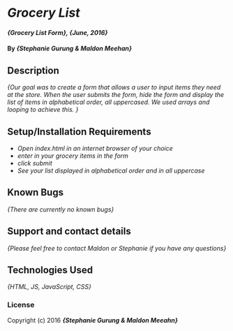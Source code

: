 # _Grocery List_

#### _{Grocery List Form}, {June, 2016}_

#### By _**{Stephanie Gurung & Maldon Meehan}**_

## Description

_{Our goal was to create a form that allows a user to input items they need at the store. When the user submits the form, hide the form and display the list of items in alphabetical order, all uppercased. We used arrays and looping to achieve this. }_

## Setup/Installation Requirements

* _Open index.html in an internet browser of your choice_
* _enter in your grocery items in the form_
* _click submit_
* _See your list displayed in alphabetical order and in all uppercase_

## Known Bugs

_{There are currently no known bugs}_

## Support and contact details

_{Please feel free to contact Maldon or Stephanie if you have any questions}_

## Technologies Used

_{HTML, JS, JavaScript, CSS}_

### License

Copyright (c) 2016 **_{Stephanie Gurung & Maldon Meeahn}_**
